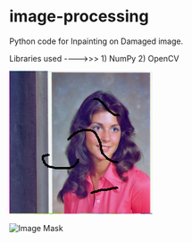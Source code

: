 # image-processing

Python code for Inpainting on Damaged image.

Libraries used ---->>> 1) NumPy  2) OpenCV


![Test Image](https://github.com/harshadlokare/image-processing/blob/master/Damaged-Image.png)

![Image Mask](images/Mask.png)

